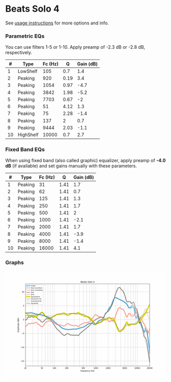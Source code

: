 # Beats Solo 4
See [usage instructions](https://github.com/jaakkopasanen/AutoEq#usage) for more options and info.

### Parametric EQs
You can use filters 1-5 or 1-10. Apply preamp of -2.3 dB or -2.8 dB, respectively.

|   # | Type      |   Fc (Hz) |    Q |   Gain (dB) |
|-----|-----------|-----------|------|-------------|
|   1 | LowShelf  |       105 | 0.7  |         1.4 |
|   2 | Peaking   |       920 | 0.19 |         3.4 |
|   3 | Peaking   |      1054 | 0.97 |        -4.7 |
|   4 | Peaking   |      3842 | 1.98 |        -5.2 |
|   5 | Peaking   |      7703 | 0.67 |        -2   |
|   6 | Peaking   |        51 | 4.12 |         1.3 |
|   7 | Peaking   |        75 | 2.28 |        -1.4 |
|   8 | Peaking   |       137 | 2    |         0.7 |
|   9 | Peaking   |      9444 | 2.03 |        -1.1 |
|  10 | HighShelf |     10000 | 0.7  |         2.7 |

### Fixed Band EQs
When using fixed band (also called graphic) equalizer, apply preamp of **-4.0 dB** (if available) and set gains manually with these parameters.

|   # | Type    |   Fc (Hz) |    Q |   Gain (dB) |
|-----|---------|-----------|------|-------------|
|   1 | Peaking |        31 | 1.41 |         1.7 |
|   2 | Peaking |        62 | 1.41 |         0.7 |
|   3 | Peaking |       125 | 1.41 |         1.3 |
|   4 | Peaking |       250 | 1.41 |         1.7 |
|   5 | Peaking |       500 | 1.41 |         2   |
|   6 | Peaking |      1000 | 1.41 |        -2.1 |
|   7 | Peaking |      2000 | 1.41 |         1.7 |
|   8 | Peaking |      4000 | 1.41 |        -3.9 |
|   9 | Peaking |      8000 | 1.41 |        -1.4 |
|  10 | Peaking |     16000 | 1.41 |         4.1 |

### Graphs
![](./Beats%20Solo%204.png)
